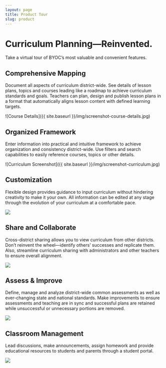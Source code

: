 ```yaml
---
layout: page
title: Product Tour
slug: product
---
```


# Curriculum Planning—Reinvented.

Take a virtual tour of BYOC’s most valuable and convenient features.

## Comprehensive Mapping

Document all aspects of curriculum district-wide. See details of lesson plans, topics and courses leading like a roadmap to achieve curriculum standards and goals. Teachers can plan, design and publish lesson plans in a format that automatically aligns lesson content with defined learning targets.

![Course Details]({{ site.baseurl }}/img/screenshot-course-details.jpg)

## Organized Framework

Enter information into practical and intuitive framework to achieve organization and consistency district-wide. Use filters and search capabilities to easily reference courses, topics or other details.

![Curriculum Screenshot]({{ site.baseurl }}/img/screenshot-curriculum.jpg)

## Customization

Flexible design provides guidance to input curriculum without hindering creativity to make it your own. All information can be edited at any stage through the evolution of your curriculum at a comfortable pace.

<img src="holder.js/100%x350/text:Screenshot">

## Share and Collaborate

Cross-district sharing allows you to view curriculum from other districts. Don’t reinvent the wheel—identify others’ successes and replicate them. Also, streamline curriculum sharing with administrators and other teachers to ensure overall alignment.

<img src="holder.js/100%x350/text:Screenshot">

## Assess & Improve

Define, manage and analyze district-wide common assessments as well as ever-changing state and national standards. Make improvements to ensure assessments and teaching are in sync and successful plans are retained while unsuccessful or unnecessary portions are removed.

<img src="holder.js/100%x350/text:Screenshot">

## Classroom Management
Lead discussions, make announcements, assign homework and provide educational resources to students and parents through a student portal.

<img src="holder.js/100%x350/text:Screenshot">